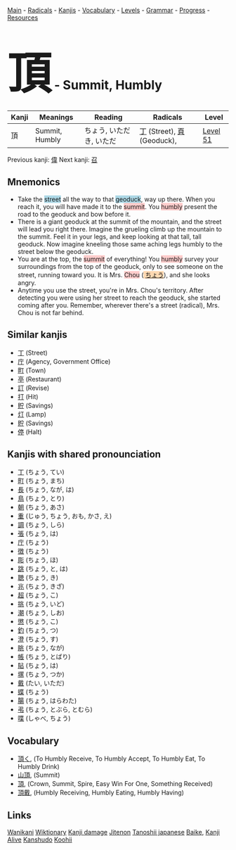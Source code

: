 <style> bigfont {font-size: 100px}</style>
[Main](../README.md) -
[Radicals](../radicals.md) -
[Kanjis](../kanjis.md) -
[Vocabulary](../vocabulary.md) -
[Levels](../levels.md) -
[Grammar](../grammar.md) - 
[Progress](../progress.md) -
[Resources](../resources.md)
# <bigfont> 頂</bigfont> - Summit, Humbly 

| Kanji | Meanings | Reading | Radicals | Level |
| --- | --- | --- | --- | --- |
| 頂 | Summit, Humbly | ちょう, いただき, いただ | [丁](../radicals/丁.md) (Street), [頁](../radicals/頁.md) (Geoduck),  | [Level 51](../levels/wk_level51.md) |

Previous kanji: [偉](偉.md) Next kanji: [召](召.md) 

## Mnemonics
 * Take the <span style="background-color:#ADD8E6"> street</span> all the way to that <span style="background-color:#ADD8E6"> geoduck</span>, way up there. When you reach it, you will have made it to the <span style="background-color:#ffcccb"> summit</span>. You <span style="background-color:#ffcccb"> humbly</span> present the road to the geoduck and bow before it.
* There is a giant geoduck at the summit of the mountain, and the street will lead you right there. Imagine the grueling climb up the mountain to the summit. Feel it in your legs, and keep looking at that tall, tall geoduck. Now imagine kneeling those same aching legs humbly to the street below the geoduck.
* You are at the top, the <span style="background-color:#ffcccb"> summit</span> of everything! You <span style="background-color:#ffcccb"> humbly</span> survey your surroundings from the top of the geoduck, only to see someone on the street, running toward you. It is Mrs. <span style="background-color:#ffcccb"> Chou</span> (<span style="background-color:#fed8b1"> [ちょう](https://jisho.org/search/ちょう)</span>), and she looks angry.
* Anytime you use the street, you're in Mrs. Chou's territory. After detecting you were using her street to reach the geoduck, she started coming after you. Remember, wherever there's a street (radical), Mrs. Chou is not far behind.


## Similar kanjis
 * [丁](丁.md) (Street)
* [庁](庁.md) (Agency, Government Office)
* [町](町.md) (Town)
* [亭](亭.md) (Restaurant)
* [訂](訂.md) (Revise)
* [打](打.md) (Hit)
* [貯](貯.md) (Savings)
* [灯](灯.md) (Lamp)
* [貯](貯.md) (Savings)
* [停](停.md) (Halt)



## Kanjis with shared pronounciation
 * [丁](丁.md) (ちょう, てい)
* [町](町.md) (ちょう, まち)
* [長](長.md) (ちょう, なが, は)
* [鳥](鳥.md) (ちょう, とり)
* [朝](朝.md) (ちょう, あさ)
* [重](重.md) (じゅう, ちょう, おも, かさ, え)
* [調](調.md) (ちょう, しら)
* [張](張.md) (ちょう, は)
* [庁](庁.md) (ちょう)
* [徴](徴.md) (ちょう)
* [彫](彫.md) (ちょう, ほ)
* [跳](跳.md) (ちょう, と, は)
* [聴](聴.md) (ちょう, き)
* [兆](兆.md) (ちょう, きざ)
* [超](超.md) (ちょう, こ)
* [挑](挑.md) (ちょう, いど)
* [潮](潮.md) (ちょう, しお)
* [懲](懲.md) (ちょう, こ)
* [釣](釣.md) (ちょう, つ)
* [澄](澄.md) (ちょう, す)
* [眺](眺.md) (ちょう, なが)
* [帳](帳.md) (ちょう, とばり)
* [貼](貼.md) (ちょう, は)
* [塚](塚.md) (ちょう, つか)
* [戴](戴.md) (たい, いただ)
* [蝶](蝶.md) (ちょう)
* [腸](腸.md) (ちょう, はらわた)
* [弔](弔.md) (ちょう, とぶら, とむら)
* [喋](喋.md) (しゃべ, ちょう)



## Vocabulary
 * [頂く](../vocabulary/頂.md), (To Humbly Receive, To Humbly Accept, To Humbly Eat, To Humbly Drink)
* [山頂](../vocabulary/頂.md), (Summit)
* [頂](../vocabulary/頂.md), (Crown, Summit, Spire, Easy Win For One, Something Received)
* [頂戴](../vocabulary/頂.md), (Humbly Receiving, Humbly Eating, Humbly Having)




## Links 


[Wanikani](https://www.wanikani.com/kanji/頂)
[Wiktionary](https://en.wiktionary.org/wiki/頂)
[Kanji damage](http://www.kanjidamage.com/kanji/search?utf8=✓&q=頂)
[Jitenon](https://jitenon.com/kanji/頂)
[Tanoshii japanese](https://www.tanoshiijapanese.com/dictionary/kanji.cfm?k=頂)
[Baike](https://baike.baidu.com/item/頂),
[Kanji Alive](https://app.kanjialive.com/頂)
[Kanshudo](https://www.kanshudo.com/searchmn?q=頂)
[Koohii](https://kanji.koohii.com/study/kanji/頂)
